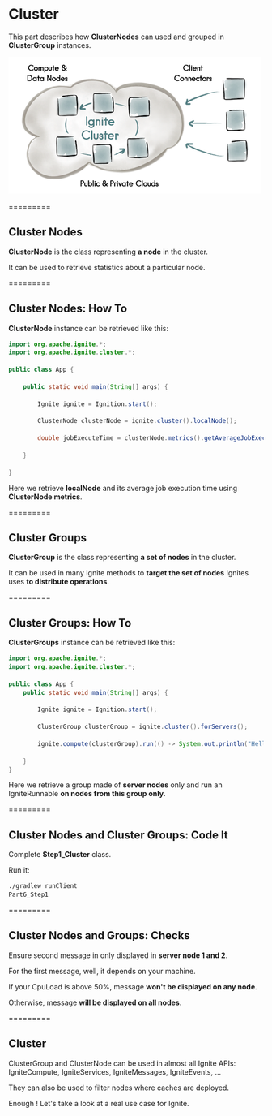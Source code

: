 # Cluster

This part describes how **ClusterNodes** can used and grouped in **ClusterGroup** instances.

![img](img/cluster.png)

=========
## Cluster Nodes

**ClusterNode** is the class representing **a node** in the cluster.

It can be used to retrieve statistics about a particular node.

=========
## Cluster Nodes: How To

**ClusterNode** instance can be retrieved like this:

```java
import org.apache.ignite.*;
import org.apache.ignite.cluster.*;

public class App {

    public static void main(String[] args) {

        Ignite ignite = Ignition.start();

        ClusterNode clusterNode = ignite.cluster().localNode();

        double jobExecuteTime = clusterNode.metrics().getAverageJobExecuteTime();

    }

}
```

Here we retrieve **localNode** and its average job execution time using **ClusterNode metrics**.

=========
## Cluster Groups

**ClusterGroup** is the class representing **a set of nodes** in the cluster.

It can be used in many Ignite methods to **target the set of nodes** Ignites uses **to distribute operations**.

=========
## Cluster Groups: How To

**ClusterGroups** instance can be retrieved like this:

```java
import org.apache.ignite.*;
import org.apache.ignite.cluster.*;

public class App {
    public static void main(String[] args) {

        Ignite ignite = Ignition.start();

        ClusterGroup clusterGroup = ignite.cluster().forServers();

        ignite.compute(clusterGroup).run(() -> System.out.println("Hello Server Nodes"));

    }
}
```

Here we retrieve a group made of **server nodes** only and run an IgniteRunnable **on nodes from this group only**.

=========
## Cluster Nodes and Cluster Groups: Code It

Complete **Step1_Cluster** class.

Run it:
```bash
./gradlew runClient
Part6_Step1
```

=========
## Cluster Nodes and Groups: Checks

Ensure second message in only displayed in **server node 1 and 2**.

For the first message, well, it depends on your machine.

If your CpuLoad is above 50%, message **won't be displayed on any node**.

Otherwise, message **will be displayed on all nodes**.

=========
## Cluster

ClusterGroup and ClusterNode can be used in almost all Ignite APIs: IgniteCompute, IgniteServices, IgniteMessages, IgniteEvents, ...

They can also be used to filter nodes where caches are deployed.

Enough ! Let's take a look at a real use case for Ignite.
